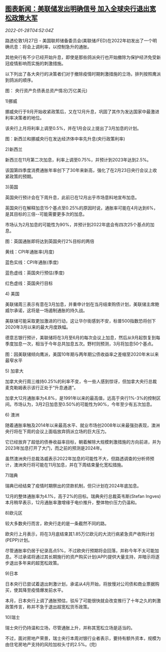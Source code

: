 <!--1643346063000-->
[图表新闻：美联储发出明确信号 加入全球央行退出宽松政策大军](https://cn.reuters.com/article/graphic-us-fed-cen-qe-quit-0128-idCNKBS2K20AQ)
------

<div><i>2022-01-28T04:52:04Z</i></div><p>路透伦敦1月27日 - 美国联邦储备委员会(美联储/FED)在2022年初发出了一个明确讯息：将会上调利率，以控制急升的通胀。</p><p>其他央行有不少已经开始升息，即使是那些鸽派央行也开始撤除为保护经济免受新冠疫情影响而实施的刺激措施。</p><p>以下列出了各大央行的决策者们对于撤除疫情时期刺激措施的立场，排列按照鹰派到鸽派的顺序。</p><p>图： 央行资产负债表总资产情况(万亿美元)</p><p>1)挪威</p><p>挪威央行于9月开始收紧政策后，又在12月升息，巩固了其作为发达国家中最激进利率决策者的地位。</p><p>该央行上月将利率上调至0.5%，并在1月会议上提出了3月加息的计划。</p><p>图：新西兰和挪威央行在发达经济体中率先升息(央行政策利率)</p><p>2)新西兰</p><p>新西兰在11月第二次加息，利率上调至0.75%，并预计到2023年达到2.5%。</p><p>该国第四季度消费通胀年率创下了30年来新高，强化了在2月23日央行会议上收紧政策的预期。</p><p>3)英国</p><p>英国央行预计会在下周升息，此前已在12月出乎市场意料地宣布加息。</p><p>英国央行在解释加息15个基点至0.25%的原因时说，通胀率可能在4月达到6%，是其目标的三倍--可能需要更多次的加息。</p><p>市场认为2月加息的可能性为90%，并预计到2022年底会有四次25个基点的加息。</p><p>图：英国通胀即将达到英国央行2%目标的两倍</p><p>黄线：CPI年通胀率(月度)</p><p>蓝色实线：CPI年通胀(季度)</p><p>蓝色虚线：英国央行预估(季度)</p><p>红色虚线：英国央行目标</p><p>4) 美国</p><p>美联储周三表示有意在3月加息，并重申计划在当月结束购债计划，美联储主席鲍威尔承诺，这将是一场遏制通胀的持久战。</p><p>美联储可能采取更加激进的行动，这让华尔街感到不安，标普500指数恐将创下2020年3月以来的最大月度跌幅。</p><p>德意志银行预计，美联储将在3月至6月的每次会议上加息，然后从9月起恢复到每季度加息一次，相当于今年总共加息五次。野村则预测，3月将加息50个基点。</p><p>图：因美联储倾向鹰派，美国10年期与两年期公债收益率之差缩至2020年末以来最窄水平</p><p>5) 加拿大</p><p>加拿大央行周三维持0.25%的利率不变，令一些人感到惊讶，但加拿大央行总裁麦克勒姆表示该行正处于“升息通道”。</p><p>加拿大12月通胀率为4.8%，是1991年以来的最高值，远高于央行1%-3%的控制区间。市场认为，3月2日加息至0.50%的可能性为90%，今年至少有五次加息。</p><p>6) 澳洲</p><p>随着通胀率触及2014年以来最高水平、就业市场创2008年以来最强劲表现，澳洲央行将在下周的会议上面临放弃鸽派立场的巨大压力。</p><p>它已经放弃了超低的债券收益率目标，朝着解除大规模刺激措施的方向前进，并为2023年加息打开了大门，而之前的预测是2024年。</p><p>虽然澳洲央行总裁洛威表示2022年加息的可能性不大，但路透调查的分析师预计，澳洲央行将可能在11月加息，并在下周结束量化宽松措施。</p><p>7)瑞典</p><p>瑞典已经结束了疫情时期祭出的贷款机制，但只计划在2024年底加息。</p><p>12月的整体通胀率为4.1%，高于2%的目标。瑞典央行总裁英韦斯(Stefan Ingves)本月稍早表示，12月通胀率激增缘于电价推升，整体物价压力仍温和。</p><p>8)欧元区</p><p>较大多数央行而言，欧央行走的是一条截然不同的路。</p><p>欧央行上月表示，将在3月底结束其1.85万亿欧元的大流行病紧急资产收购计划(PEPP)计划。</p><p>尽管通胀率仍居于纪录高点5%，不过欧央行预期将会回落，并称今年不太可能加息。不过承诺将通过其长期施行的资产购买计划(APP)提供大量支持，并暗示将逐步退出多年来的超宽松政策。</p><p>9)日本</p><p>日本央行已尝试着退出刺激计划，承诺从4月开始，将放慢对公司债和商业票据购买，使其降至疫情爆发前水平。</p><p>本月，日本央行上调了通胀预估，驳斥了可能很快就会改变推行了十年之久的刺激政策传言，称并不急于退出超宽松货币政策。</p><p>10)瑞士</p><p>瑞士央行仍持温和立场，尽管通胀上升，并称其宽松立场是适当的。</p><p>不过，面对房地产荣景，瑞士央行本周对银行业者表示，要持有额外资本，规模为由住宅房地产支持的风险加权头寸的2.5%。(完)</p>
